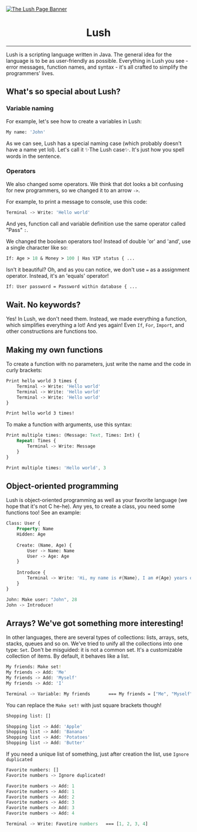 [![The Lush Page Banner](https://github.com/anafro/anafro/blob/main/Banners/Lush.Banner.png?raw=true "Press the right mouse button and then press 'Copy the URL' to copy the URL to Lush page")](https://github.com/anafro/lush-interpreter)

<h1 align="center">Lush</h1>
<hr>

Lush is a scripting language written in Java. The general idea for the language is to be as user-friendly as possible. 
Everything in Lush you see - error messages, function names, and syntax - it's all crafted
to simplify the programmers' lives.

## What's so special about Lush?

### Variable naming

For example, let's see how to create a variables in Lush:

```sass
My name: 'John'
```

As we can see, Lush has a special naming case (which probably doesn't have a name yet lol).
Let's call it ✨The Lush case✨. It's just how you spell words in the sentence.

### Operators
We also changed some operators. We think that dot looks a bit confusing for new programmers, so we changed it to an arrow `->`.

For example, to print a message to console, use this code:

```sass
Terminal -> Write: 'Hello world'
```

And yes, function call and variable definition use the same operator called "Pass" `:`.

We changed the boolean operators too! Instead of double 'or' and 'and', use a single character like so:

```sass
If: Age > 18 & Money > 100 | Has VIP status { ...
```

Isn't it beautiful? Oh, and as you can notice, we don't use `=` as a assignment operator. Instead, it's an 'equals' operator!

```sass
If: User password = Password within database { ...
```

## Wait. No keywords?
Yes! In Lush, we don't need them. Instead, we made everything a function, which simplifies everything a lot!
And yes again! Even `If`, `For`, `Import`, and other constructions are functions too.

## Making my own functions
To create a function with no parameters, just write the name and the code in curly brackets:
```sass
Print hello world 3 times {
    Terminal -> Write: 'Hello world'
    Terminal -> Write: 'Hello world'
    Terminal -> Write: 'Hello world'
}

Print hello world 3 times!
```

To make a function with arguments, use this syntax:
```sass
Print multiple times: (Message: Text, Times: Int) {
    Repeat: Times {
        Terminal -> Write: Message
    }
}

Print multiple times: 'Hello world', 3
```

## Object-oriented programming
Lush is object-oriented programming as well as your favorite language (we hope that it's not C he-he).
Any yes, to create a class, you need some functions too! See an example:

```sass
Class: User {
    Property: Name
    Hidden: Age
  
    Create: (Name, Age) {
        User -> Name: Name
        User -> Age: Age
    }
  
    Introduce {
        Terminal -> Write: 'Hi, my name is #{Name}, I am #{Age} years old'  
    }
}

John: Make user: "John", 28
John -> Introduce!
```

## Arrays? We've got something more interesting!
In other languages, there are several types of collections: lists, arrays, sets, stacks, queues and so on.
We've tried to unify all the collections into one type: `Set`. Don't be misguided: it is not a common set. It's a customizable
collection of items. By default, it behaves like a list.

```sass
My friends: Make set!
My friends -> Add: 'Me'
My friends -> Add: 'Myself'
My friends -> Add: 'I'

Terminal -> Variable: My friends       === My friends = ["Me", "Myself", "I"]
```

You can replace the `Make set!` with just square brackets though!

```sass
Shopping list: []

Shopping list -> Add: 'Apple'
Shopping list -> Add: 'Banana'
Shopping list -> Add: 'Potatoes'
Shopping list -> Add: 'Butter'
```

If you need a unique list of something, just after creation the list, use `Ignore duplicated`

```sass
Favorite numbers: []
Favorite numbers -> Ignore duplicated!

Favorite numbers -> Add: 1
Favorite numbers -> Add: 1
Favorite numbers -> Add: 2
Favorite numbers -> Add: 3
Favorite numbers -> Add: 3
Favorite numbers -> Add: 4

Terminal -> Write: Favotire numbers   === [1, 2, 3, 4]
```